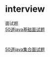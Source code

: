# interview
面试题 <br>
[50道java基础面试题](https://tianrunye.com/wangfou/ksList?knowledgeSetId=6b10e2a5-466d-4ea2-aea1-80d3473fb29a)

<br>

[50道java集合面试题](https://tianrunye.com/wangfou/ksList?knowledgeSetId=64e4802c-84d1-4abc-85e5-a7e6484cc463)

<br>